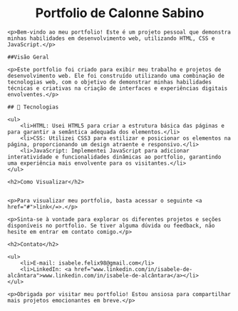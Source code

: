   <h1 align="center">Portfolio de Calonne Sabino</h1>

    <p>Bem-vindo ao meu portfolio! Este é um projeto pessoal que demonstra minhas habilidades em desenvolvimento web, utilizando HTML, CSS e JavaScript.</p>

    ##Visão Geral

    <p>Este portfolio foi criado para exibir meu trabalho e projetos de desenvolvimento web. Ele foi construído utilizando uma combinação de tecnologias web, com o objetivo de demonstrar minhas habilidades técnicas e criativas na criação de interfaces e experiências digitais envolventes.</p>

    ## 🚀 Tecnologias

    <ul>
        <li>HTML: Usei HTML5 para criar a estrutura básica das páginas e para garantir a semântica adequada dos elementos.</li>
        <li>CSS: Utilizei CSS3 para estilizar e posicionar os elementos na página, proporcionando um design atraente e responsivo.</li>
        <li>JavaScript: Implementei JavaScript para adicionar interatividade e funcionalidades dinâmicas ao portfolio, garantindo uma experiência mais envolvente para os visitantes.</li>
    </ul>

    <h2>Como Visualizar</h2>


    <p>Para visualizar meu portfolio, basta acessar o seguinte <a href="#">link</=>.</p>

    <p>Sinta-se à vontade para explorar os diferentes projetos e seções disponíveis no portfolio. Se tiver alguma dúvida ou feedback, não hesite em entrar em contato comigo.</p>

    <h2>Contato</h2>

    <ul>
        <li>E-mail: isabele.felix98@gmail.com</li>
        <li>LinkedIn: <a href="www.linkedin.com/in/isabele-de-alcântara">www.linkedin.com/in/isabele-de-alcântara</a></li>
    </ul>

    <p>Obrigada por visitar meu portfolio! Estou ansiosa para compartilhar mais projetos emocionantes em breve.</p>
